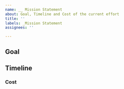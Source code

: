 ```yaml
---
name: __ Mission Statement
about: Goal, Timeline and Cost of the current effort
title: ''
labels: _Mission Statement
assignees: ''

---
```


## Goal


## Timeline


### Cost
